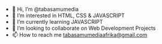 - 👋 Hi, I’m @tabasamumedia
- 👀 I’m interested in HTML, CSS & JAVASCRIPT
- 🌱 I’m currently learning JAVASCRIPT
- 💞️ I’m looking to collaborate on Web Development Projects
- 📫 How to reach me tabasamumediaafrika@gmail.com

<!---
tabasamumedia/tabasamumedia is a ✨ special ✨ repository because its `README.md` (this file) appears on your GitHub profile.
You can click the Preview link to take a look at your changes.
--->
